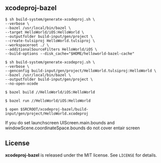 xcodeproj-bazel
---------------

```
$ sh build-system/generate-xcodeproj.sh \
--verbose \
--bazel /usr/local/bin/bazel \
--target HelloWorld/iOS:HelloWorld \
--outputfolder build-input/gen/project \ 
--create-tulsiproj HelloWorld.tulsiproj \    
--workspaceroot ./ \
--additionalSourceFilters HelloWorld/iOS \
--build-options --disk_cache="$HOME/helloworld-bazel-cache"
```

```
$ sh build-system/generate-xcodeproj.sh \
--verbose \
--genconfig build-input/gen/project/HelloWorld.tulsiproj:HelloWorld \
--bazel /usr/local/bin/bazel \
--outputfolder build-input/gen/project \
--no-open-xcode
```

```
$ bazel build //HelloWorld/iOS:HelloWorld
```

```
$ bazel run //HelloWorld/iOS:HelloWorld
```

```
$ open $SRCROOT/xcodeproj-bazel/build-input/gen/project/HelloWorld.xcodeproj
```

If you do set launchscreen UIScreen.main.bounds and windowScene.coordinateSpace.bounds do
not cover entair screen

License
-------

**xcodeproj-bazel** is released under the MIT license. See `LICENSE` for details.
